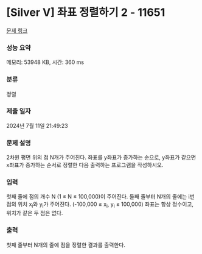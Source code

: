 # [Silver V] 좌표 정렬하기 2 - 11651 

[문제 링크](https://www.acmicpc.net/problem/11651) 

### 성능 요약

메모리: 53948 KB, 시간: 360 ms

### 분류

정렬

### 제출 일자

2024년 7월 11일 21:49:23

### 문제 설명

<p>2차원 평면 위의 점 N개가 주어진다. 좌표를 y좌표가 증가하는 순으로, y좌표가 같으면 x좌표가 증가하는 순서로 정렬한 다음 출력하는 프로그램을 작성하시오.</p>

### 입력 

 <p>첫째 줄에 점의 개수 N (1 ≤ N ≤ 100,000)이 주어진다. 둘째 줄부터 N개의 줄에는 i번점의 위치 x<sub>i</sub>와 y<sub>i</sub>가 주어진다. (-100,000 ≤ x<sub>i</sub>, y<sub>i</sub> ≤ 100,000) 좌표는 항상 정수이고, 위치가 같은 두 점은 없다.</p>

### 출력 

 <p>첫째 줄부터 N개의 줄에 점을 정렬한 결과를 출력한다.</p>

